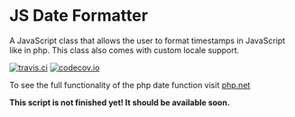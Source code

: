 # JS Date Formatter
A JavaScript class that allows the user to format timestamps in JavaScript like in php. This class also comes with custom locale support.

[![travis.ci](https://travis-ci.org/MarkusWME/JS-Date-Formatter.svg?branch=master)](https://travis-ci.org/MarkusWME/JS-Date-Formatter)
[![codecov.io](https://codecov.io/github/MarkusWME/JS-Date-Formatter/coverage.svg?branch=master)](https://codecov.io/github/MarkusWME/JS-Date-Formatter?branch=master)

To see the full functionality of the php date function visit [php.net](http://nl3.php.net/manual/de/function.date.php "Link to php.net date function description")

**This script is not finished yet! It should be available soon.**